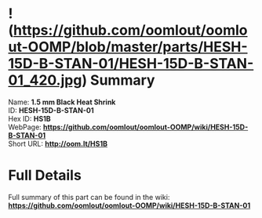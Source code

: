 
!(https://github.com/oomlout/oomlout-OOMP/blob/master/parts/HESH-15D-B-STAN-01/HESH-15D-B-STAN-01_420.jpg)
Summary
=================
  
Name: __1.5 mm Black Heat Shrink__    
ID: __HESH-15D-B-STAN-01__   
Hex ID: __HS1B__   
WebPage: __https://github.com/oomlout/oomlout-OOMP/wiki/HESH-15D-B-STAN-01__   
Short URL: __http://oom.lt/HS1B__   

Full Details
==========================
Full summary of this part can be found in the wiki:   
__https://github.com/oomlout/oomlout-OOMP/wiki/HESH-15D-B-STAN-01__    

